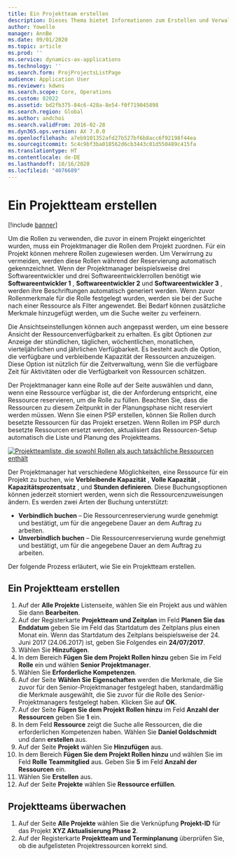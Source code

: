 ```yaml
---
title: Ein Projektteam erstellen
description: Dieses Thema bietet Informationen zum Erstellen und Verwalten von Projektteams.
author: Yowelle
manager: AnnBe
ms.date: 09/01/2020
ms.topic: article
ms.prod: ''
ms.service: dynamics-ax-applications
ms.technology: ''
ms.search.form: ProjProjectsListPage
audience: Application User
ms.reviewer: kdwns
ms.search.scope: Core, Operations
ms.custom: 82022
ms.assetid: bd2fb375-84c6-428a-8e54-f0f719045898
ms.search.region: Global
ms.author: andchoi
ms.search.validFrom: 2016-02-28
ms.dyn365.ops.version: AX 7.0.0
ms.openlocfilehash: a7eb9101352afd27b527bf6b8acc6f92198f44ea
ms.sourcegitcommit: 5c4c9bf3ba018562d6cb3443c01d550489c415fa
ms.translationtype: HT
ms.contentlocale: de-DE
ms.lasthandoff: 10/16/2020
ms.locfileid: "4076689"
---
```

# <a name="create-a-project-team"></a>Ein Projektteam erstellen

[!include [banner](../includes/banner.md)]

Um die Rollen zu verwenden, die zuvor in einem Projekt eingerichtet wurden, muss ein Projektmanager die Rollen dem Projekt zuordnen. Für ein Projekt können mehrere Rollen zugewiesen werden. Um Verwirrung zu vermeiden, werden diese Rollen während der Reservierung automatisch gekennzeichnet. Wenn der Projektmanager beispielsweise drei Softwareentwickler und drei Softwareentwicklerrollen benötigt wie **Softwareentwickler 1** , **Softwareentwickler 2** und **Softwareentwickler 3** , werden ihre Beschriftungen automatisch generiert werden. Wenn zuvor Rollenmerkmale für die Rolle festgelegt wurden, werden sie bei der Suche nach einer Ressource als Filter angewendet. Bei Bedarf können zusätzliche Merkmale hinzugefügt werden, um die Suche weiter zu verfeinern.

Die Ansichtseinstellungen können auch angepasst werden, um eine bessere Ansicht der Ressourcenverfügbarkeit zu erhalten. Es gibt Optionen zur Anzeige der stündlichen, täglichen, wöchentlichen, monatlichen, vierteljährlichen und jährlichen Verfügbarkeit. Es besteht auch die Option, die verfügbare und verbleibende Kapazität der Ressourcen anzuzeigen. Diese Option ist nützlich für die Zeitverwaltung, wenn Sie die verfügbare Zeit für Aktivitäten oder die Verfügbarkeit von Ressourcen schätzen.

Der Projektmanager kann eine Rolle auf der Seite auswählen und dann, wenn eine Ressource verfügbar ist, die der Anforderung entspricht, eine Ressource reservieren, um die Rolle zu füllen. Beachten Sie, dass die Ressourcen zu diesem Zeitpunkt in der Planungsphase nicht reserviert werden müssen. Wenn Sie einen PSP erstellen, können Sie Rollen durch besetzte Ressourcen für das Projekt ersetzen. Wenn Rollen im PSP durch besetzte Ressourcen ersetzt werden, aktualisiert das Ressourcen-Setup automatisch die Liste und Planung des Projektteams.

[![Projektteamliste, die sowohl Rollen als auch tatsächliche Ressourcen enthält](./media/projectresourcing03-1024x368.jpg)](./media/projectresourcing03.jpg) 

Der Projektmanager hat verschiedene Möglichkeiten, eine Ressource für ein Projekt zu buchen, wie **Verbleibende Kapazität** , **Volle Kapazität** , **Kapazitätsprozentsatz** , und **Stunden definieren**. Diese Buchungsoptionen können jederzeit storniert werden, wenn sich die Ressourcenzuweisungen ändern. Es werden zwei Arten der Buchung unterstützt:

- **Verbindlich buchen** – Die Ressourcenreservierung wurde genehmigt und bestätigt, um für die angegebene Dauer an dem Auftrag zu arbeiten.
- **Unverbindlich buchen** – Die Ressourcenreservierung wurde genehmigt und bestätigt, um für die angegebene Dauer an dem Auftrag zu arbeiten.

Der folgende Prozess erläutert, wie Sie ein Projektteam erstellen.

## <a name="create-a-project-team"></a>Ein Projektteam erstellen

1. Auf der **Alle Projekte** Listenseite, wählen Sie ein Projekt aus und wählen Sie dann **Bearbeiten**.
2. Auf der Registerkarte **Projektteam und Zeitplan** im Feld **Planen Sie das Enddatum** geben Sie im Feld das Startdatum des Zeitplans plus einen Monat ein. Wenn das Startdatum des Zeitplans beispielsweise der 24. Juni 2017 (24.06.2017) ist, geben Sie Folgendes ein **24/07/2017**.
3. Wählen Sie **Hinzufügen**.
4. In dem Bereich **Fügen Sie dem Projekt Rollen hinzu** geben Sie im Feld **Rolle** ein und wählen **Senior Projektmanager**.
5. Wählen Sie **Erforderliche Kompetenzen**.
6. Auf der Seite **Wählen Sie Eigenschaften** werden die Merkmale, die Sie zuvor für den Senior-Projektmanager festgelegt haben, standardmäßig die Merkmale ausgewählt, die Sie zuvor für die Rolle des Senior-Projektmanagers festgelegt haben. Klicken Sie auf **OK**.
7. Auf der Seite **Fügen Sie dem Projekt Rollen hinzu** im Feld **Anzahl der Ressourcen** geben Sie **1** ein.
8. In dem Feld **Ressource** zeigt die Suche alle Ressourcen, die die erforderlichen Kompetenzen haben. Wählen Sie **Daniel Goldschmidt** und dann **erstellen** aus.
9. Auf der Seite **Projekt** wählen Sie **Hinzufügen** aus.
10. In dem Bereich **Fügen Sie dem Projekt Rollen hinzu** und wählen Sie im Feld **Rolle** **Teammitglied** aus. Geben Sie **5** im Feld **Anzahl der Ressourcen** ein.
11. Wählen Sie **Erstellen** aus.
12. Auf der Seite **Projekte** wählen Sie **Ressource erfüllen**.

## <a name="monitor-project-teams"></a>Projektteams überwachen
1. Auf der Seite **Alle Projekte** wählen Sie die Verknüpfung **Projekt-ID** für das Projekt **XYZ Aktualisierung Phase 2**.
2. Auf der Registerkarte **Projektteam und Terminplanung** überprüfen Sie, ob die aufgelisteten Projektressourcen korrekt sind.
